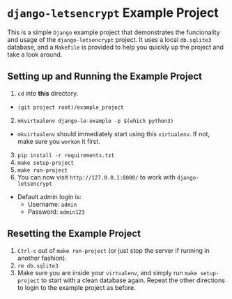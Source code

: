 # `django-letsencrypt` Example Project

This is a simple `Django` example project that demonstrates the funcionality
and usage of the `django-letsencrypt` project. It uses a local `db.sqlite3`
database, and a `Makefile` is provided to help you quickly up the project
and take a look around.

## Setting up and Running the Example Project

1. `cd` into **this** directory.
  - `(git project root)/example_project`
2. `mkvirtualenv django-le-example -p $(which python3)`
  - `mkvirtualenv` should immediately start using this `virtualenv`. If not,
    make sure you `workon` it first.
3. `pip install -r requirements.txt`
4. `make setup-project`
5. `make run-project`
6. You can now visit `http://127.0.0.1:8000/` to work with `django-letsencrypt`
  - Default admin login is:
    - Username: `admin`
    - Password: `admin123`

## Resetting the Example Project

1. `Ctrl-c` out of `make run-project` (or just stop the server if running in
   another fashion).
2. `rm db.sqlite3`
3. Make sure you are inside your `virtualenv`, and simply run
   `make setup-project` to start with a clean database again. Repeat the other
   directions to login to the example project as before.
